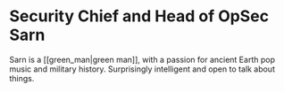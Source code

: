 # Security Chief and Head of OpSec Sarn

Sarn is a [[green_man|green man]], with a passion for ancient Earth pop music and military history. Surprisingly intelligent and open to talk about things. 